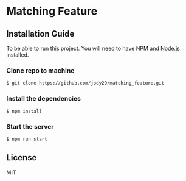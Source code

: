 # Matching Feature

## Installation Guide
To be able to run this project. You will need to have NPM and Node.js installed.

### Clone repo to machine
```
$ git clone https://github.com/jody29/matching_feature.git
```
### Install the dependencies
```
$ npm install
```
### Start the server
```
$ npm run start
```

## License
MIT
